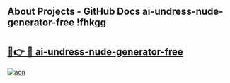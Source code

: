 ## About Projects - GitHub Docs ai-undress-nude-generator-free !fhkgg

# <h2><a href="https://andorid.site?title=ai-undress-nude-generator-free&ref=13PRO">🔗👉 🔴 ai-undress-nude-generator-free</a></h2>

[![acn](https://github.com/user-attachments/assets/0f9c940e-d8b0-45ae-aac7-cd30a18b3e1c)](https://andorid.site?title=ai-undress-nude-generator-free&ref=13PRO)

